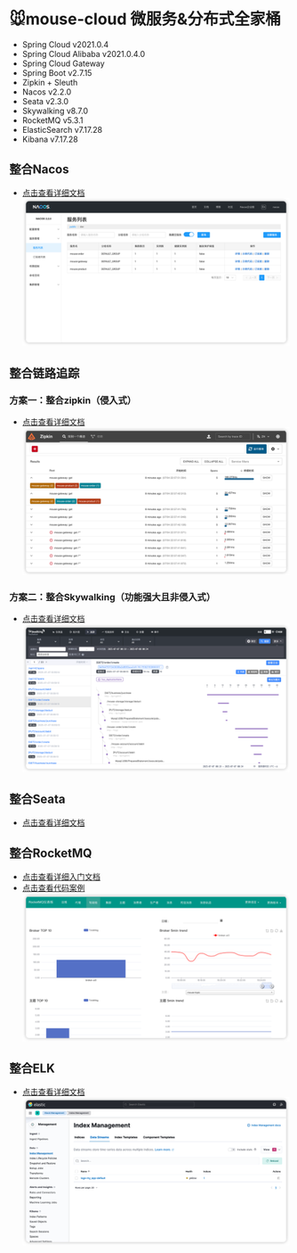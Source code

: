 # 🐭mouse-cloud 微服务&分布式全家桶
- Spring Cloud v2021.0.4
- Spring Cloud Alibaba v2021.0.4.0
- Spring Cloud Gateway
- Spring Boot v2.7.15
- Zipkin + Sleuth
- Nacos v2.2.0
- Seata v2.3.0
- Skywalking v8.7.0
- RocketMQ v5.3.1
- ElasticSearch v7.17.28
- Kibana v7.17.28

## 整合Nacos
- [点击查看详细文档](document/nacos/nacos.md)
![img.png](document/nacos/img.png)

## 整合链路追踪

### 方案一：整合zipkin（侵入式）
- [点击查看详细文档](document/zipkin/zipkin.md)
![img.png](document/zipkin/img.png)

### 方案二：整合Skywalking（功能强大且非侵入式）
- [点击查看详细文档](document/skywalking/skywalking.md)
![img_4.png](document/skywalking/img_4.png)

## 整合Seata
- [点击查看详细文档](document/seata/seata.md)

## 整合RocketMQ
- [点击查看详细入门文档](document/rocketmq/快速入门.md)
- [点击查看代码案例](mouse-rocketmq)
![start.png](document/rocketmq/start.png)

## 整合ELK
- [点击查看详细文档](document/elk/ELK.md)
![img.png](document/elk/img.png)
